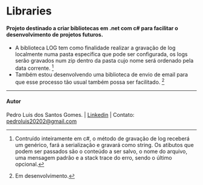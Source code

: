 # Libraries
#### Projeto destinado a criar bibliotecas em .net com c# para facilitar o desenvolvimento de projetos futuros.

- A biblioteca LOG tem como finalidade realizar a gravação de log localmente numa pasta específica que pode ser configurada, os logs serão gravados num zip dentro da pasta cujo nome será ordenado pela data corrente. [^1]
- Também estou desenvolvendo uma biblioteca de envio de email para que esse processo tão usual também possa ser facilitado. [^2]

----

#### Autor

Pedro Luis dos Santos Gomes. | [Linkedin](https://www.linkedin.com/in/pedrogomesdev/) | Contato: pedroluis20202@gmail.com

[^1]: Contruído inteiramente em c#, o método de gravação de log receberá um genérico, fará a serialização e gravará como string. Os atibutos que podem ser passados são o conteúdo a ser salvo, o nome do arquivo, uma mensagem padrão e a stack trace do erro, sendo o último opcional.
[^2]: Em desenvolvimento.
